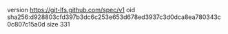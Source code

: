 version https://git-lfs.github.com/spec/v1
oid sha256:d928803cfd397b3dc6c253e653d678ed3937c3d0dca8ea780343c0c807c15a0d
size 331
